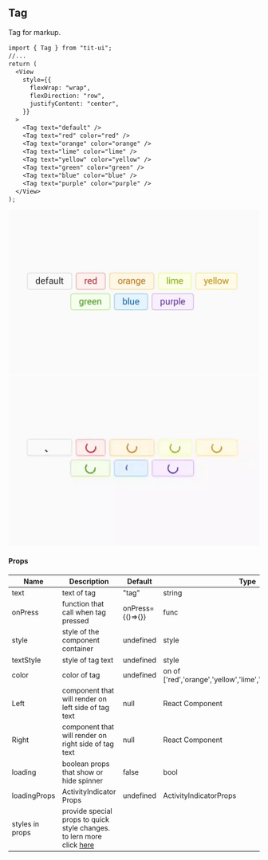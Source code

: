 ## Tag

Tag for markup.

```tsx
import { Tag } from "tit-ui";
//...
return (
  <View
    style={{
      flexWrap: "wrap",
      flexDirection: "row",
      justifyContent: "center",
    }}
  >
    <Tag text="default" />
    <Tag text="red" color="red" />
    <Tag text="orange" color="orange" />
    <Tag text="lime" color="lime" />
    <Tag text="yellow" color="yellow" />
    <Tag text="green" color="green" />
    <Tag text="blue" color="blue" />
    <Tag text="purple" color="purple" />
  </View>
);
```

![alt switch](https://github.com/blnaxblachbl/tit-ui/blob/main/images/tag.jpg?raw=true)
![alt switch](https://github.com/blnaxblachbl/tit-ui/blob/main/gifs/tag.gif?raw=true)

#### Props

| Name            | Description                                                                                       | Default          | Type                                                           |
| --------------- | ------------------------------------------------------------------------------------------------- | ---------------- | -------------------------------------------------------------- |
| text            | text of tag                                                                                       | "tag"            | string                                                         |
| onPress         | function that call when tag pressed                                                               | onPress={()=>{}} | func                                                           |
| style           | style of the component container                                                                  | undefined        | style                                                          |
| textStyle       | style of tag text                                                                                 | undefined        | style                                                          |
| color           | color of tag                                                                                      | undefined        | on of ['red','orange','yellow','lime','green','blue','purple'] |
| Left            | component that will render on left side of tag text                                               | null             | React Component                                                |
| Right           | component that will render on right side of tag text                                              | null             | React Component                                                |
| loading         | boolean props that show or hide spinner                                                           | false            | bool                                                           |
| loadingProps    | ActivityIndicator Props                                                                           | undefined        | ActivityIndicatorProps                                         |
| styles in props | provide special props to quick style changes. to lern more click [here](https://tit-ui.github.io/docs?page=styles) |                  |                                                                |
